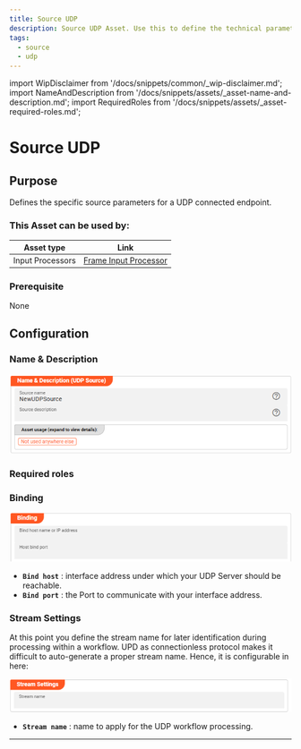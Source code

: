 ```yaml
---
title: Source UDP
description: Source UDP Asset. Use this to define the technical parameters for a UDP source connection.
tags:
  - source
  - udp
---
```


import WipDisclaimer from '/docs/snippets/common/_wip-disclaimer.md';
import NameAndDescription from '/docs/snippets/assets/_asset-name-and-description.md';
import RequiredRoles from '/docs/snippets/assets/_asset-required-roles.md';

# Source UDP

## Purpose

Defines the specific source parameters for a UDP connected endpoint.

### This Asset can be used by:

| Asset type       | Link                                                                     |
|------------------|--------------------------------------------------------------------------|
| Input Processors | [Frame Input Processor](/docs/assets/processors-input/asset-input-frame) |

### Prerequisite

None

## Configuration

### Name & Description

![Name & Description (UDP Source)](./.asset-source-udp_images/1717600398340.png "Name & Description (UDP Source)")

<NameAndDescription></NameAndDescription>

### Required roles

<RequiredRoles></RequiredRoles>

### Binding

![Binding settings (UDP Source)](./.asset-source-udp_images/1717601447614.png "Binding settings (UDP Source)")

* **`Bind host`** : interface address under which your UDP Server should be reachable.
* **`Bind port`** : the Port to communicate with your interface address.

### Stream Settings

At this point you define the stream name for later identification during processing within a workflow.
UPD as connectionless protocol makes it difficult to auto-generate a proper stream name. Hence, it is configurable in here:

![Stream settings (UPD Source)](./.asset-source-udp_images/1717605243066.png "Stream settings (UPD Source)")

* **`Stream name`** : name to apply for the UDP workflow processing.

---

<WipDisclaimer></WipDisclaimer>

